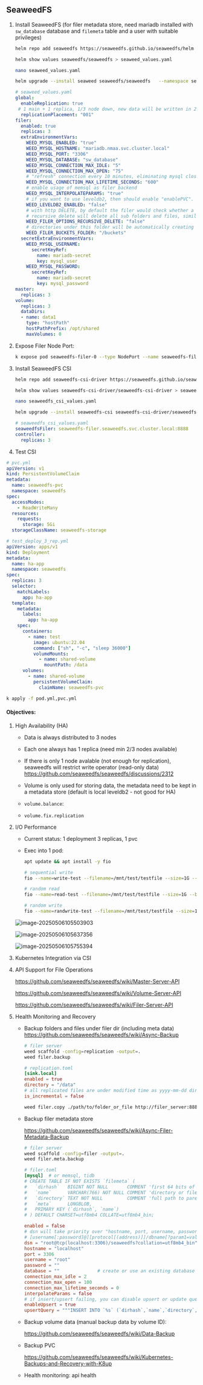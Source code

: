 ## SeaweedFS



1. Install SeaweedFS (for filer metadata store, need mariadb installed with `sw_database` database and `filemeta` table and a user with suitable privileges)

   ```bash
   helm repo add seaweedfs https://seaweedfs.github.io/seaweedfs/helm
   
   helm show values seaweedfs/seaweedfs > seaweed_values.yaml
   
   nano seaweed_values.yaml
   
   helm upgrade --install seaweed seaweedfs/seaweedfs   --namespace seaweedfs   --create-namespace -f seaweed_values.yaml
   ```

   ```yaml
   # seaweed_values.yaml
   global:
     enableReplication: true
   	# 1 main + 1 replica, 1/3 node down, new data will be written in 2 nodes left
     replicationPlacement: "001" 
   filer:
     enabled: true
     replicas: 3
     extraEnvironmentVars:
       WEED_MYSQL_ENABLED: "true"
       WEED_MYSQL_HOSTNAME: "mariadb.nmaa.svc.cluster.local"
       WEED_MYSQL_PORT: "3306"
       WEED_MYSQL_DATABASE: "sw_database"
       WEED_MYSQL_CONNECTION_MAX_IDLE: "5"
       WEED_MYSQL_CONNECTION_MAX_OPEN: "75"
       # "refresh" connection every 10 minutes, eliminating mysql closing "old" connections
       WEED_MYSQL_CONNECTION_MAX_LIFETIME_SECONDS: "600"
       # enable usage of memsql as filer backend
       WEED_MYSQL_INTERPOLATEPARAMS: "true"
       # if you want to use leveldb2, then should enable "enablePVC". or you may lose your data.
       WEED_LEVELDB2_ENABLED: "false"
       # with http DELETE, by default the filer would check whether a folder is empty.
       # recursive_delete will delete all sub folders and files, similar to "rm -Rf"
       WEED_FILER_OPTIONS_RECURSIVE_DELETE: "false"
       # directories under this folder will be automatically creating a separate bucket
       WEED_FILER_BUCKETS_FOLDER: "/buckets"
     secretExtraEnvironmentVars:
       WEED_MYSQL_USERNAME:
         secretKeyRef:
           name: mariadb-secret
           key: mysql_user
       WEED_MYSQL_PASSWORD:
         secretKeyRef:
           name: mariadb-secret
           key: mysql_password
   master:
     replicas: 3
   volume:
     replicas: 3
     dataDirs:
     - name: data1
       type: "hostPath"
       hostPathPrefix: /opt/shared
       maxVolumes: 0
   ```

   

2. Expose Filer Node Port:

   ```bash
   k expose pod seaweedfs-filer-0 --type NodePort --name seaweedfs-filer-np -n seaweedf
   ```

   

4. Install SeaweedFS CSI

   ```bash
   helm repo add seaweedfs-csi-driver https://seaweedfs.github.io/seaweedfs-csi-driver/helm
   
   helm show values seaweedfs-csi-driver/seaweedfs-csi-driver > seaweedfs_csi_values.yaml
   
   nano seaweedfs_csi_values.yaml
   
   helm upgrade --install seaweedfs-csi seaweedfs-csi-driver/seaweedfs-csi-driver   --namespace seaweedfs   --create-namespace -f seaweedfs_csi_values.yaml
   ```
   
   ```yaml
   # seaweedfs_csi_values.yaml
   seaweedfsFiler: seaweedfs-filer.seaweedfs.svc.cluster.local:8888
   controller:
     replicas: 3
   ```
   
   

4. Test CSI

```yaml
# pvc.yml
apiVersion: v1
kind: PersistentVolumeClaim
metadata:
  name: seaweedfs-pvc
  namespace: seaweedfs
spec:
  accessModes:
    - ReadWriteMany
  resources:
    requests:
      storage: 5Gi
  storageClassName: seaweedfs-storage
```



```yaml
# test_deploy_3_rep.yml
apiVersion: apps/v1
kind: Deployment
metadata:
  name: ha-app
  namespace: seaweedfs
spec:
  replicas: 3
  selector:
    matchLabels:
      app: ha-app
  template:
    metadata:
      labels:
        app: ha-app
    spec:
      containers:
        - name: test
          image: ubuntu:22.04
          command: ["sh", "-c", "sleep 36000"]
          volumeMounts:
            - name: shared-volume
              mountPath: /data
      volumes:
        - name: shared-volume
          persistentVolumeClaim:
            claimName: seaweedfs-pvc
```



```bash
k apply -f pod.yml,pvc.yml
```



#### Objectives:

1. High Availability (HA)

   - Data is always distributed to 3 nodes

   - Each one always has 1 replica (need min 2/3 nodes available)

   - If there is only 1 node avalable (not enough for replication), seaweedfs will restrict write operator (read-only data) https://github.com/seaweedfs/seaweedfs/discussions/2312

   - Volume is only used for storing data, the metadata need to be kept in a metadata store (default is local leveldb2 - not good for HA)

   - `volume.balance`: 

   - `volume.fix.replication`

     

2. I/O Performance

   - Current status: 1 deployment 3 replicas, 1 pvc

   - Exec into 1 pod:

     ```bash
     apt update && apt install -y fio
     
     # sequential write
     fio --name=write-test --filename=/mnt/test/testfile --size=1G --bs=1M --rw=write --ioengine=libaio --direct=1
     
     # random read
     fio --name=read-test --filename=/mnt/test/testfile --size=1G --bs=4k --rw=randread --ioengine=libaio --direct=1
     
     # random write
     fio --name=randwrite-test --filename=/mnt/test/testfile --size=1G --bs=4k --rw=randwrite --ioengine=libaio --direct=1
     
     ```


   ![image-20250506105503903](./seaweedfs-notes.assets/image-20250506105503903.png)

   ![image-20250506105637356](./seaweedfs-notes.assets/image-20250506105637356.png)

   ![image-20250506105755394](./seaweedfs-notes.assets/image-20250506105755394.png)

   

3. Kubernetes Integration via CSI

   

4. API Support for File Operations

   https://github.com/seaweedfs/seaweedfs/wiki/Master-Server-API

   https://github.com/seaweedfs/seaweedfs/wiki/Volume-Server-API

   https://github.com/seaweedfs/seaweedfs/wiki/Filer-Server-API

   

5. Health Monitoring and Recovery
   - Backup folders and files under filer dir (including meta data) 
     https://github.com/seaweedfs/seaweedfs/wiki/Async-Backup
   
     ```bash
     # filer server
     weed scaffold -config=replication -output=.
     weed filer.backup
     ```
   
     ```toml
     # replication.toml
     [sink.local]
     enabled = true
     directory = "/data"                                                  
     # all replicated files are under modified time as yyyy-mm-dd director# so each date directory contains all new and updated files.         
     is_incremental = false                                                  
     ```
     
     ```bash
     weed filer.copy ./path/to/folder_or_file http://filer_server:8888/
     ```
     
     
     
   - Backup filer metadata store
   
     https://github.com/seaweedfs/seaweedfs/wiki/Async-Filer-Metadata-Backup
   
     ```bash
     # filer server
     weed scaffold -config=filer -output=.
     weed filer.meta.backup
     ```
   
     ```toml
     # filer.toml
     [mysql]  # or memsql, tidb
     # CREATE TABLE IF NOT EXISTS `filemeta` (
     #   `dirhash`   BIGINT NOT NULL       COMMENT 'first 64 bits of MD5 hash value of directory field',
     #   `name`      VARCHAR(766) NOT NULL COMMENT 'directory or file name',
     #   `directory` TEXT NOT NULL         COMMENT 'full path to parent directory',
     #   `meta`      LONGBLOB,
     #   PRIMARY KEY (`dirhash`, `name`)
     # ) DEFAULT CHARSET=utf8mb4 COLLATE=utf8mb4_bin;
     
     enabled = false
     # dsn will take priority over "hostname, port, username, password, database".
     # [username[:password]@][protocol[(address)]]/dbname[?param1=value1&...&paramN=valueN]
     dsn = "root@tcp(localhost:3306)/seaweedfs?collation=utf8mb4_bin"
     hostname = "localhost"
     port = 3306
     username = "root"
     password = ""
     database = ""              # create or use an existing database
     connection_max_idle = 2
     connection_max_open = 100
     connection_max_lifetime_seconds = 0
     interpolateParams = false
     # if insert/upsert failing, you can disable upsert or update query syntax to match your RDBMS syntax:
     enableUpsert = true
     upsertQuery = """INSERT INTO `%s` (`dirhash`,`name`,`directory`,`meta`) VALUES (?,?,?,?) AS `new` ON DUPLICATE KEY UPDATE `meta` = `new`.`meta`"""
     ```
   
     
   
   - Backup volume data (manual backup data by volume ID):
   
     https://github.com/seaweedfs/seaweedfs/wiki/Data-Backup
   
     
   
   - Backup PVC
   
     https://github.com/seaweedfs/seaweedfs/wiki/Kubernetes-Backups-and-Recovery-with-K8up
   
     
   
   - Health monitoring: api health

